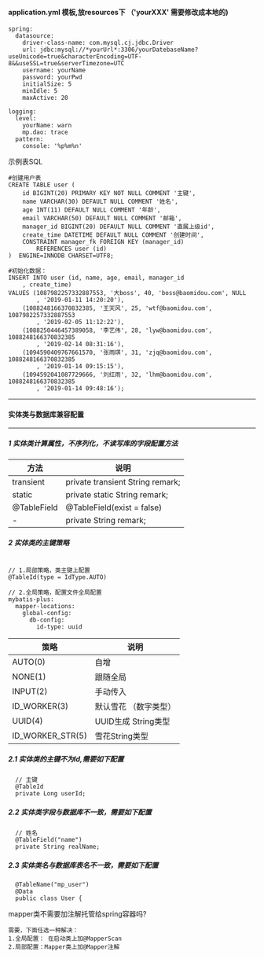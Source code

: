 #### application.yml 模板,放resources下 （'yourXXX' 需要修改成本地的)
```
spring:
  datasource:
    driver-class-name: com.mysql.cj.jdbc.Driver
    url: jdbc:mysql://*yourUrl*:3306/yourDatebaseName?useUnicode=true&characterEncoding=UTF-8&&useSSL=true&serverTimezone=UTC
    username: yourName
    password: yourPwd
    initialSize: 5
    minIdle: 5
    maxActive: 20

logging:
  level:
    yourName: warn
    mp.dao: trace
  pattern:
    console: '%p%m%n'
```

示例表SQL

```$xslt
#创建用户表
CREATE TABLE user (
    id BIGINT(20) PRIMARY KEY NOT NULL COMMENT '主键',
    name VARCHAR(30) DEFAULT NULL COMMENT '姓名',
    age INT(11) DEFAULT NULL COMMENT '年龄',
    email VARCHAR(50) DEFAULT NULL COMMENT '邮箱',
    manager_id BIGINT(20) DEFAULT NULL COMMENT '直属上级id',
    create_time DATETIME DEFAULT NULL COMMENT '创建时间',
    CONSTRAINT manager_fk FOREIGN KEY (manager_id)
        REFERENCES user (id)
)  ENGINE=INNODB CHARSET=UTF8;

#初始化数据：
INSERT INTO user (id, name, age, email, manager_id
	, create_time)
VALUES (1087982257332887553, '大boss', 40, 'boss@baomidou.com', NULL
		, '2019-01-11 14:20:20'),
	(1088248166370832385, '王天风', 25, 'wtf@baomidou.com', 1087982257332887553
		, '2019-02-05 11:12:22'),
	(1088250446457389058, '李艺伟', 28, 'lyw@baomidou.com', 1088248166370832385
		, '2019-02-14 08:31:16'),
	(1094590409767661570, '张雨琪', 31, 'zjq@baomidou.com', 1088248166370832385
		, '2019-01-14 09:15:15'),
	(1094592041087729666, '刘红雨', 32, 'lhm@baomidou.com', 1088248166370832385
		, '2019-01-14 09:48:16');
```


---------------------

#### 实体类与数据库兼容配置
--------------------------------
##### 1 实体类计算属性，不序列化，不读写库的字段配置方法
方法|说明
---|---
transient|private transient String remark;
static|private static String remark;
@TableField|@TableField(exist = false)
 -|private  String remark;
##### 2 实体类的主键策略
```aidl

// 1.局部策略，类主键上配置
@TableId(type = IdType.AUTO)

// 2.全局策略，配置文件全局配置
mybatis-plus:
  mapper-locations:
    global-config:
      db-config:
        id-type: uuid

```
策略|说明
---|---
AUTO(0)| 自增
NONE(1)| 跟随全局
INPUT(2)| 手动传入
ID_WORKER(3)| 默认雪花 （数字类型）
UUID(4)| UUID生成 String类型
ID_WORKER_STR(5)| 雪花String类型

##### 2.1 实体类的主键不为Id,需要如下配置
```$xslt
  // 主键
  @TableId
  private Long userId;
```

##### 2.2 实体类字段与数据库不一致，需要如下配置
```$xslt
  // 姓名
  @TableField("name")
  private String realName;
```

##### 2.3 实体类名与数据库表名不一致，需要如下配置
```$xslt
  @TableName("mp_user")
  @Data
  public class User {
```
mapper类不需要加注解托管给spring容器吗?
```aidl
需要，下面任选一种解决：
1.全局配置： 在启动类上加@MapperScan
2.局部配置：Mapper类上加@Mapper注解
```